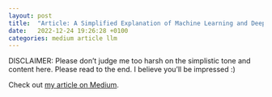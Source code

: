 ```yaml
---
layout: post
title:  "Article: A Simplified Explanation of Machine Learning and Deep Learning — with a twist"
date:   2022-12-24 19:26:28 +0100
categories: medium article llm
---
```

DISCLAIMER: Please don’t judge me too harsh on the simplistic tone and content here. Please read to the end. I believe you’ll be impressed :)

Check out [my article on Medium].

[my article on Medium]: https://medium.com/@martinkeywood/a-simplified-explanation-of-machine-learning-and-deep-learning-with-a-twist-54124300b00a
